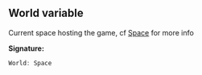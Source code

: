 
## World variable

Current space hosting the game, cf [Space](/reference/space.md) for more info

**Signature:**

```typescript
World: Space
```
